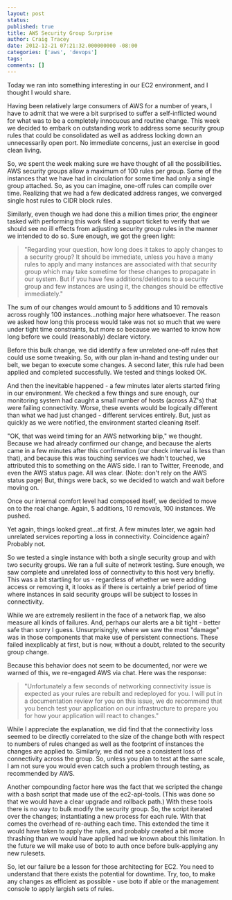```yaml
---
layout: post
status:
published: true
title: AWS Security Group Surprise
author: Craig Tracey
date: 2012-12-21 07:21:32.000000000 -08:00
categories: ['aws', 'devops']
tags:
comments: []
---
```

Today we ran into something interesting in our EC2 environment, and I thought I would share.

Having been relatively large consumers of AWS for a number of years, I have to admit that we were a bit surprised to suffer a self-inflicted wound for what was to be a completely innocuous and routine change.  This week we decided to embark on outstanding work to address some security group rules that could be consolidated as well as address locking down an unnecessarily open port. No immediate concerns, just an exercise in good clean living.

So, we spent the week making sure we have thought of all the possibilities.  AWS security groups allow a maximum of 100 rules per group.  Some of the instances that we have had in circulation for some time had only a single group attached.  So, as you can imagine, one-off rules can compile over time.  Realizing that we had a few dedicated address ranges, we converged single host rules to CIDR block rules.

Similarly, even though we had done this a million times prior, the engineer tasked with performing this work filed a support ticket to verify that we should see no ill effects from adjusting security group rules in the manner we intended to do so.  Sure enough, we got the green light:

>"Regarding your question, how long does it takes to apply changes to a security group?
>It should be immediate, unless you have a many rules to apply and many instances are associated with that security group which may take sometime for these changes to propagate in our system.
>But if you have few additions/deletions to a security group and few instances are using it, the changes should be effective immediately."

The sum of our changes would amount to 5 additions and 10 removals across roughly 100 instances...nothing major here whatsoever. The reason we asked how long this process would take was not so much that we were under tight time constraints, but more so because we wanted to know how long before we could (reasonably) declare victory.

Before this bulk change, we did identify a few unrelated one-off rules that could use some tweaking.  So, with our plan in-hand and testing under our belt, we began to execute some changes.  A second later, this rule had been applied and completed successfully.  We tested and things looked OK.

And then the inevitable happened - a few minutes later alerts started firing in our environment.  We checked a few things and sure enough, our monitoring system had caught a small number of hosts (across AZ's) that were failing connectivity.  Worse, these events would be logically different than what we had just changed - different services entirely. But, just as quickly as we were notified, the environment started cleaning itself.

"OK, that was weird timing for an AWS networking blip," we thought.  Because we had already confirmed our change, and because the alerts came in a few minutes after this confirmation (our check interval is less than that), and because this was touching services we hadn't touched, we attributed this to something on the AWS side.  I ran to Twitter, Freenode, and even the AWS status page.  All was clear. (Note: don't rely on the AWS status page) But, things were back, so we decided to watch and wait before moving on.

Once our internal comfort level had composed itself, we decided to move on to the real change.  Again, 5 additions, 10 removals, 100 instances.  We pushed.

Yet again, things looked great...at first.  A few minutes later, we again had unrelated services reporting a loss in connectivity.  Coincidence again? Probably not.

So we tested a single instance with both a single security group and with two security groups.  We ran a full suite of network testing.  Sure enough, we saw complete and unrelated loss of connectivity to this host very briefly.  This was a bit startling for us - regardless of whether we were adding access or removing it, it looks as if there is certainly a brief period of time where instances in said security groups will be subject to losses in connectivity.

While we are extremely resilient in the face of a network flap, we also measure all kinds of failures.  And, perhaps our alerts are a bit tight - better safe than sorry I guess.  Unsurprisingly, where we saw the most "damage" was in those components that make use of persistent connections.  These failed inexplicably at first, but is now, without a doubt, related to the security group change.

Because this behavior does not seem to be documented, nor were we warned of this, we re-engaged AWS via chat. Here was the response:

>"Unfortunately a few seconds of networking connectivity issue is expected as your rules are rebuilt and redeployed for you.  I will put in a documentation review for you on this issue, we do recommend that you bench test your application on our infrastructure to prepare you for how your application will react to changes."

While I appreciate the explanation, we did find that the connectivity loss seemed to be directly correlated to the size of the change both with respect to numbers of rules changed as well as the footprint of instances the changes are applied to.  Similarly, we did not see a consistent loss of connectivity across the group.  So, unless you plan to test at the same scale, I am not sure you would even catch such a problem through testing, as recommended by AWS.

Another compounding factor here was the fact that we scripted the change with a bash script that made use of the ec2-api-tools.  (This was done so that we would have a clear upgrade and rollback path.) With these tools there is no way to bulk modify the security group.  So, the script iterated over the changes; instantiating a new process for each rule.  With that comes the overhead of re-authing each time.  This extended the time it would have taken to apply the rules, and probably created a bit more thrashing than we would have applied had we known about this limitation.  In the future we will make use of boto to auth once before bulk-applying any new rulesets.

So, let our failure be a lesson for those architecting for EC2.  You need to understand that there exists the potential for downtime.  Try, too, to make any changes as efficient as possible - use boto if able or the management console to apply largish sets of rules.
